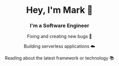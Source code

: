 <div align="center">
  <h1>Hey, I'm Mark 🤠</h1>
  <h3>I'm a Software Engineer</h3>
  
  <p>Fixing and creating new bugs 🐛</p>
  <p>Building serverless applications ☁️</p>
  <p>Reading about the latest framework or technology 📚</p>
  
